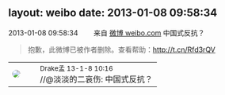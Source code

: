 layout: weibo
date: 2013-01-08 09:58:34
---
<meta name="referrer" content="no-referrer" />

2013-01-08 09:58:34  &nbsp;&nbsp;&nbsp;&nbsp;&nbsp;&nbsp; 来自 <a href="http://weibo.com/" rel="nofollow">微博 weibo.com</a>
中国式反抗？
>  抱歉，此微博已被作者删除。查看帮助：http://t.cn/Rfd3rQV

<table style="width: 100%;">
  <tr>
    <td style="width: 40px;"><img style="border-radius:50%" src="https://tva2.sinaimg.cn/crop.52.55.553.553.50/483c94a3jw1eblo5ch8jxj20j60pnjwq.jpg?KID=imgbed,tva&Expires=1624466930&ssig=i1WUPMwyvb"></td>
    <td colspan="2"><small>Drake孟 13-1-8 10:16</small><br/>//@淡淡的二哀伤: 中国式反抗？</td>
  </tr>
</table>
